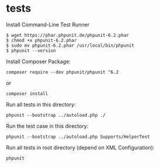 # tests

Install Command-Line Test Runner

```
$ wget https://phar.phpunit.de/phpunit-6.2.phar  
$ chmod +x phpunit-6.2.phar  
$ sudo mv phpunit-6.2.phar /usr/local/bin/phpunit  
$ phpunit --version  
```

Install Composer Package:  

```
composer require --dev phpunit/phpunit ^6.2  
```

or  

```
composer install  
```

Run all tests in this directory:  

```
phpunit --bootstrap ../autoload.php ./   
```

Run the test case in this directory:   

```
phpunit --bootstrap ../autoload.php Supports/HelperTest   
```

Run all tests in root directory (depend on XML Configuration):  

```
phpunit   
```
